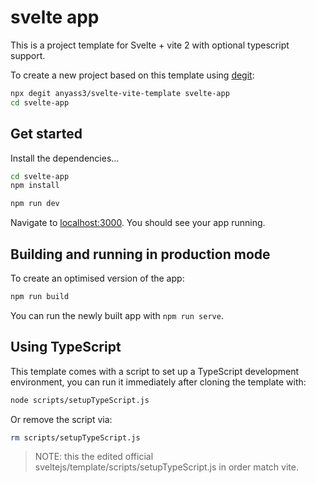 # svelte app

This is a project template for Svelte + vite 2 with optional typescript support.

To create a new project based on this template using [degit](https://github.com/Rich-Harris/degit):

```bash
npx degit anyass3/svelte-vite-template svelte-app
cd svelte-app
```

## Get started

Install the dependencies...

```bash
cd svelte-app
npm install
```

```bash
npm run dev
```

Navigate to [localhost:3000](http://localhost:3000). You should see your app running.

## Building and running in production mode

To create an optimised version of the app:

```bash
npm run build
```

You can run the newly built app with `npm run serve`.

## Using TypeScript

This template comes with a script to set up a TypeScript development environment, you can run it immediately after cloning the template with:

```bash
node scripts/setupTypeScript.js
```

Or remove the script via:

```bash
rm scripts/setupTypeScript.js
```

> NOTE: this the edited official sveltejs/template/scripts/setupTypeScript.js in order match vite.
